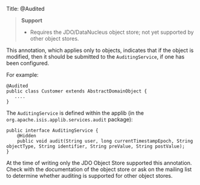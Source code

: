 Title: @Audited

> **Support**
> 
> * Requires the JDO/DataNucleus object store; not yet supported by other object stores.

This annotation, which applies only to objects, indicates that if the
object is modified, then it should be submitted to the
`AuditingService`, if one has been configured.

For example:

    @Audited
    public class Customer extends AbstractDomainObject {
       ....
    }

The `AuditingService` is defined within the applib (in the
`org.apache.isis.applib.services.audit` package):

    public interface AuditingService {
        @Hidden
        public void audit(String user, long currentTimestampEpoch, String objectType, String identifier, String preValue, String postValue);
    }

At the time of writing only the JDO Object Store supported this
annotation. Check with the documentation of the object store or ask on
the mailing list to determine whether auditing is supported for other object stores.
